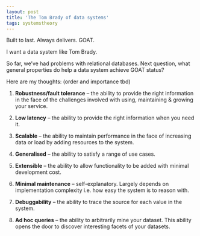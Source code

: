 ```yaml
---
layout: post
title: 'The Tom Brady of data systems'
tags: systemstheory
---
```


Built to last. Always delivers. GOAT. 

I want a data system like Tom Brady.

So far, we’ve had problems with relational databases. Next question, what general properties do help a data system achieve GOAT status?

Here are my thoughts: (order and importance tbd)

1) **Robustness/fault tolerance** – the ability to provide the right information in the face of the challenges involved with using, maintaining & growing your service.

2) **Low latency** – the ability to provide the right information when you need it. 

3) **Scalable** – the ability to maintain performance in the face of increasing data or load by adding resources to the system.

4) **Generalised** – the ability to satisfy a range of use cases.

5) **Extensible** – the ability to allow functionality to be added with minimal development cost.

6) **Minimal maintenance** – self-explanatory. Largely depends on implementation complexity i.e. how easy the system is to reason with. 

7) **Debuggability** – the ability to trace the source for each value in the system.

8) **Ad hoc queries** – the ability to arbitrarily mine your dataset. This ability opens the door to discover interesting facets of your datasets.

